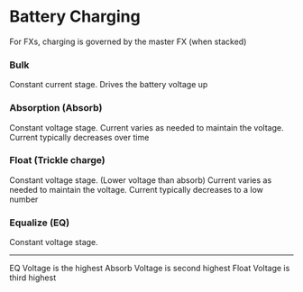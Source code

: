 # Battery Charging
For FXs, charging is governed by the master FX (when stacked)

### Bulk
Constant current stage. Drives the battery voltage up

### Absorption (Absorb)
Constant voltage stage. Current varies as needed to maintain the voltage. Current typically decreases over time

### Float (Trickle charge)
Constant voltage stage. (Lower voltage than absorb) Current varies as needed to maintain the voltage. Current typically decreases to a low number

### Equalize (EQ)
Constant voltage stage.

---

EQ Voltage is the highest
Absorb Voltage is second highest
Float Voltage is third highest
